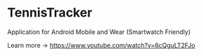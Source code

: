 # TennisTracker

Application for Android Mobile and Wear (Smartwatch Friendly)

Learn more -> https://www.youtube.com/watch?v=6cQguLT2FJo
